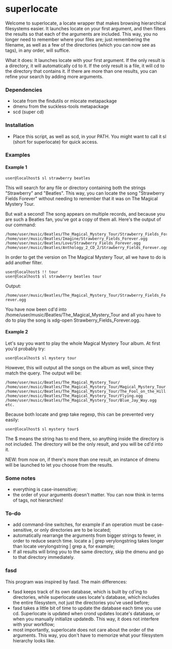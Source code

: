 superlocate
===========

 Welcome to superlocate, a locate wrapper that makes browsing hierarchical filesystems easier. It launches locate on your first argument, and then filters the results so that each of the arguments are included. This way, you no longer need to remember where your files are; just remembering the filename, as well as a few of the directories (which you can now see as tags), in any order, will suffice.

 What it does:
 It launches locate with your first argument. If the only result is a directory, it will automatically cd to it. If the only result is a file, it will cd to the directory that contains it. If there are more than one results, you can refine your search by adding more arguments.

### Dependencies
 - locate from the findutils or mlocate metapackage
 - dmenu from the suckless-tools metapackage
 - scd (super cd)
 
### Installation
 - Place this script, as well as scd, in your PATH. You might want to call it sl (short for superlocate) for quick access.

### Examples
#### Example 1
`user@localhost$ sl strawberry beatles`

 This will search for any file or directory containing both the strings "Strawberry" and "Beatles". This way, you can locate the song "Strawberry Fields Forever" without needing to remember that it was on The Magical Mystery Tour.

 But wait a second! The song appears on multiple records, and because you are such a Beatles fan, you've got a copy of them all. Here's the output of our command:

```
/home/user/music/Beatles/The_Magical_Mystery_Tour/Strawberry_Fields_Forever.ogg
/home/user/music/Beatles/Imagine/Strawberry_Fields_Forever.ogg
/home/user/music/Beatles/Love/Strawberry_Fields_Forever.ogg
/home/user/music/Beatles/Anthology_2_CD_2/Strawberry_Fields_Forever.ogg
```

 In order to get the version on The Magical Mystery Tour, all we have to do is add another filter.

```
user@localhost$ !! tour
user@localhost$ sl strawberry beatles tour
```

 Output:

`/home/user/music/Beatles/The_Magical_Mystery_Tour/Strawberry_Fields_Forever.ogg`

 You have now been cd'd into /home/user/music/Beatles/The_Magical_Mystery_Tour and all you have to do to play the song is xdg-open Strawberry_Fields_Forever.ogg.


#### Example 2

 Let's say you want to play the whole Magical Mystery Tour album. At first you'd probably try:

`user@localhost$ sl mystery tour`

 However, this will output all the songs on the album as well, since they match the query. The output will be:

```
/home/user/music/Beatles/The_Magical_Mystery_Tour/
/home/user/music/Beatles/The_Magical_Mystery_Tour/Magical_Mystery_Tour.ogg
/home/user/music/Beatles/The_Magical_Mystery_Tour/The_Fool_on_the_Hill.ogg
/home/user/music/Beatles/The_Magical_Mystery_Tour/Flying.ogg
/home/user/music/Beatles/The_Magical_Mystery_Tour/Blue_Jay_Way.ogg
etc.
```

 Because both locate and grep take regexp, this can be prevented very easily:

`user@localhost$ sl mystery tour$`

 The $ means the string has to end there, so anything inside the directory is not included. The directory will be the only result, and you will be cd'd into it.


 NEW: from now on, if there's more than one result, an instance of dmenu will be launched to let you choose from the results.

### Some notes
 - everything is case-insensitive;
 - the order of your arguments doesn't matter. You can now think in terms of tags, not hierarchies!

### To-do
 - add command-line switches, for example if an operation must be case-sensitive, or only directories are to be located;
 - automatically rearrange the arguments from bigger strings to fewer, in order to reduce search time. locate a | grep verylongstring takes longer than locate verylongstring | grep a, for example;
 - If all results will bring you to the same directory, skip the dmenu and go to that directory immediately.

### fasd
 This program was inspired by fasd. The main differences:
 - fasd keeps track of its own database, which is built by cd'ing to directories, while superlocate uses locate's database, which includes the entire filesystem, not just the directories you've used before;
 - fasd takes a little bit of time to update the database each time you use cd. Superlocate is updated when crond updates locate's database, or when you manually initialize updatedb. This way, it does not interfere with your workflow;
 - most importantly, superlocate does not care about the order of the arguments. This way, you don't have to memorize what your filesystem hierarchy looks like.


